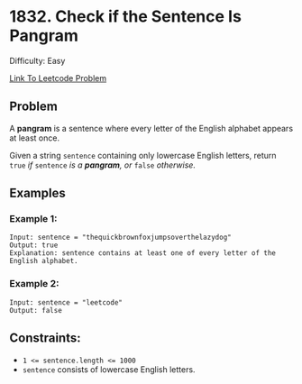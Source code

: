 # 1832. Check if the Sentence Is Pangram
Difficulty: Easy

[Link To Leetcode Problem](https://leetcode.com/problems/check-if-the-sentence-is-pangram/)

## Problem
A **pangram** is a sentence where every letter of the English alphabet appears at least once.

Given a string `sentence` containing only lowercase English letters, return `true` *if* `sentence` *is a **pangram**, or* `false` *otherwise.*

## Examples
### Example 1:
```
Input: sentence = "thequickbrownfoxjumpsoverthelazydog"
Output: true
Explanation: sentence contains at least one of every letter of the English alphabet.
```
### Example 2:
```
Input: sentence = "leetcode"
Output: false
```

## Constraints:
- `1 <= sentence.length <= 1000`
- `sentence` consists of lowercase English letters.